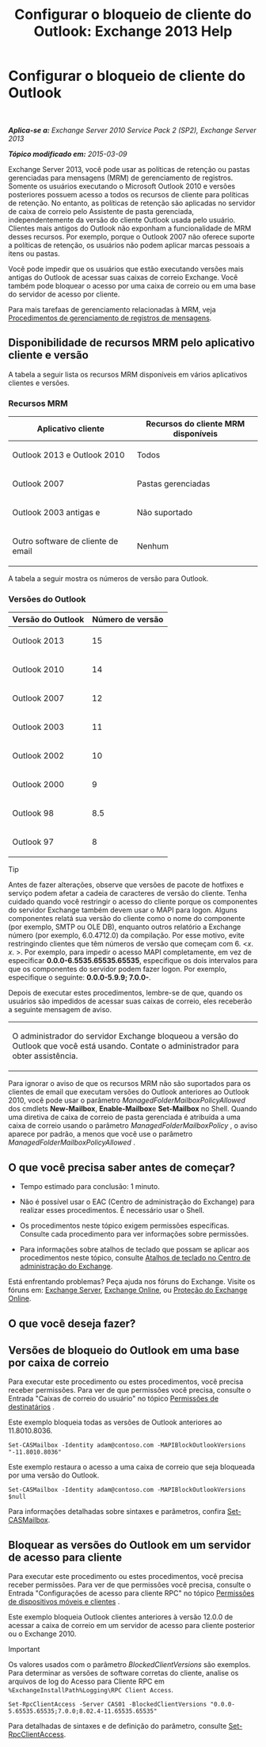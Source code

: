 ﻿---
title: 'Configurar o bloqueio de cliente do Outlook: Exchange 2013 Help'
TOCTitle: Configurar o bloqueio de cliente do Outlook
ms:assetid: 3a579c83-8bc7-4adc-a25c-8eb6eed7220c
ms:mtpsurl: https://technet.microsoft.com/pt-br/library/Dd335207(v=EXCHG.150)
ms:contentKeyID: 51407852
ms.date: 05/22/2018
mtps_version: v=EXCHG.150
ms.translationtype: MT
---

# Configurar o bloqueio de cliente do Outlook

 

_**Aplica-se a:** Exchange Server 2010 Service Pack 2 (SP2), Exchange Server 2013_

_**Tópico modificado em:** 2015-03-09_

Exchange Server 2013, você pode usar as políticas de retenção ou pastas gerenciadas para mensagens (MRM) de gerenciamento de registros. Somente os usuários executando o Microsoft Outlook 2010 e versões posteriores possuem acesso a todos os recursos de cliente para políticas de retenção. No entanto, as políticas de retenção são aplicadas no servidor de caixa de correio pelo Assistente de pasta gerenciada, independentemente da versão do cliente Outlook usada pelo usuário. Clientes mais antigos do Outlook não exponham a funcionalidade de MRM desses recursos. Por exemplo, porque o Outlook 2007 não oferece suporte a políticas de retenção, os usuários não podem aplicar marcas pessoais a itens ou pastas.

Você pode impedir que os usuários que estão executando versões mais antigas do Outlook de acessar suas caixas de correio Exchange. Você também pode bloquear o acesso por uma caixa de correio ou em uma base do servidor de acesso por cliente.

Para mais tarefaas de gerenciamento relacionadas à MRM, veja [Procedimentos de gerenciamento de registros de mensagens](messaging-records-management-procedures-exchange-2013-help.md).

## Disponibilidade de recursos MRM pelo aplicativo cliente e versão

A tabela a seguir lista os recursos MRM disponíveis em vários aplicativos clientes e versões.

### Recursos MRM

<table>
<colgroup>
<col style="width: 50%" />
<col style="width: 50%" />
</colgroup>
<thead>
<tr class="header">
<th>Aplicativo cliente</th>
<th>Recursos do cliente MRM disponíveis</th>
</tr>
</thead>
<tbody>
<tr class="odd">
<td><p>Outlook 2013 e Outlook 2010</p></td>
<td><p>Todos</p></td>
</tr>
<tr class="even">
<td><p>Outlook 2007</p></td>
<td><p>Pastas gerenciadas</p></td>
</tr>
<tr class="odd">
<td><p>Outlook 2003 antigas e</p></td>
<td><p>Não suportado</p></td>
</tr>
<tr class="even">
<td><p>Outro software de cliente de email</p></td>
<td><p>Nenhum</p></td>
</tr>
</tbody>
</table>


A tabela a seguir mostra os números de versão para Outlook.

### Versões do Outlook

<table>
<colgroup>
<col style="width: 50%" />
<col style="width: 50%" />
</colgroup>
<thead>
<tr class="header">
<th>Versão do Outlook</th>
<th>Número de versão</th>
</tr>
</thead>
<tbody>
<tr class="odd">
<td><p>Outlook 2013</p></td>
<td><p>15</p></td>
</tr>
<tr class="even">
<td><p>Outlook 2010</p></td>
<td><p>14</p></td>
</tr>
<tr class="odd">
<td><p>Outlook 2007</p></td>
<td><p>12</p></td>
</tr>
<tr class="even">
<td><p>Outlook 2003</p></td>
<td><p>11</p></td>
</tr>
<tr class="odd">
<td><p>Outlook 2002</p></td>
<td><p>10</p></td>
</tr>
<tr class="even">
<td><p>Outlook 2000</p></td>
<td><p>9</p></td>
</tr>
<tr class="odd">
<td><p>Outlook 98</p></td>
<td><p>8.5</p></td>
</tr>
<tr class="even">
<td><p>Outlook 97</p></td>
<td><p>8</p></td>
</tr>
</tbody>
</table>



> [!TIP]
> Antes de fazer alterações, observe que versões de pacote de hotfixes e serviço podem afetar a cadeia de caracteres de versão do cliente. Tenha cuidado quando você restringir o acesso do cliente porque os componentes do servidor Exchange também devem usar o MAPI para logon. Alguns componentes relatá sua versão do cliente como o nome do componente (por exemplo, SMTP ou OLE DB), enquanto outros relatório a Exchange número (por exemplo, 6.0.4712.0) da compilação. Por esse motivo, evite restringindo clientes que têm números de versão que começam com 6. &lt;<EM>x</EM>. <EM>x</EM>. &gt;. Por exemplo, para impedir o acesso MAPI completamente, em vez de especificar <STRONG>0.0.0-6.5535.65535.65535</STRONG>, especifique os dois intervalos para que os componentes do servidor podem fazer logon. Por exemplo, especifique o seguinte: <STRONG>0.0.0-5.9.9; 7.0.0-</STRONG>.



Depois de executar estes procedimentos, lembre-se de que, quando os usuários são impedidos de acessar suas caixas de correio, eles receberão a seguinte mensagem de aviso.


<table>
<colgroup>
<col style="width: 100%" />
</colgroup>
<tbody>
<tr class="odd">
<td><p>O administrador do servidor Exchange bloqueou a versão do Outlook que você está usando. Contate o administrador para obter assistência.</p></td>
</tr>
</tbody>
</table>


Para ignorar o aviso de que os recursos MRM não são suportados para os clientes de email que executam versões do Outlook anteriores ao Outlook 2010, você pode usar o parâmetro *ManagedFolderMailboxPolicyAllowed* dos cmdlets **New-Mailbox**, **Enable-Mailbox**e **Set-Mailbox** no Shell. Quando uma diretiva de caixa de correio de pasta gerenciada é atribuída a uma caixa de correio usando o parâmetro *ManagedFolderMailboxPolicy* , o aviso aparece por padrão, a menos que você use o parâmetro *ManagedFolderMailboxPolicyAllowed* .

## O que você precisa saber antes de começar?

  - Tempo estimado para conclusão: 1 minuto.

  - Não é possível usar o EAC (Centro de administração do Exchange) para realizar esses procedimentos. É necessário usar o Shell.

  - Os procedimentos neste tópico exigem permissões específicas. Consulte cada procedimento para ver informações sobre permissões.

  - Para informações sobre atalhos de teclado que possam se aplicar aos procedimentos neste tópico, consulte [Atalhos de teclado no Centro de administração do Exchange](keyboard-shortcuts-in-the-exchange-admin-center-exchange-online-protection-help.md).

Está enfrentando problemas? Peça ajuda nos fóruns do Exchange. Visite os fóruns em: [Exchange Server](https://go.microsoft.com/fwlink/p/?linkid=60612), [Exchange Online](https://go.microsoft.com/fwlink/p/?linkid=267542), ou [Proteção do Exchange Online](https://go.microsoft.com/fwlink/p/?linkid=285351).

## O que você deseja fazer?

## Versões de bloqueio do Outlook em uma base por caixa de correio

Para executar este procedimento ou estes procedimentos, você precisa receber permissões. Para ver de que permissões você precisa, consulte o Entrada "Caixas de correio do usuário" no tópico [Permissões de destinatários](recipients-permissions-exchange-2013-help.md) .

Este exemplo bloqueia todas as versões de Outlook anteriores ao 11.8010.8036.

    Set-CASMailbox -Identity adam@contoso.com -MAPIBlockOutlookVersions "-11.8010.8036"

Este exemplo restaura o acesso a uma caixa de correio que seja bloqueada por uma versão do Outlook.

    Set-CASMailbox -Identity adam@contoso.com -MAPIBlockOutlookVersions $null

Para informações detalhadas sobre sintaxes e parâmetros, confira [Set-CASMailbox](https://technet.microsoft.com/pt-br/library/bb125264\(v=exchg.150\)).

## Bloquear as versões do Outlook em um servidor de acesso para cliente

Para executar este procedimento ou estes procedimentos, você precisa receber permissões. Para ver de que permissões você precisa, consulte o Entrada "Configurações de acesso para cliente RPC" no tópico [Permissões de dispositivos móveis e clientes](clients-and-mobile-devices-permissions-exchange-2013-help.md) .

Este exemplo bloqueia Outlook clientes anteriores à versão 12.0.0 de acessar a caixa de correio em um servidor de acesso para cliente posterior ou o Exchange 2010.


> [!IMPORTANT]
> Os valores usados com o parâmetro <EM>BlockedClientVersions</EM> são exemplos. Para determinar as versões de software corretas do cliente, analise os arquivos de log do Acesso para Cliente RPC em <CODE>%ExchangeInstallPath%Logging\RPC Client Access</CODE>.



    Set-RpcClientAccess -Server CAS01 -BlockedClientVersions "0.0.0-5.65535.65535;7.0.0;8.02.4-11.65535.65535"

Para detalhadas de sintaxes e de definição do parâmetro, consulte [Set-RpcClientAccess](https://technet.microsoft.com/pt-br/library/dd351072\(v=exchg.150\)).

